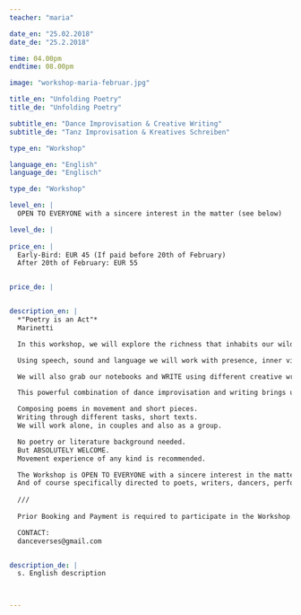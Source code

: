 ```yaml
---
teacher: "maria"

date_en: "25.02.2018"
date_de: "25.2.2018"

time: 04.00pm
endtime: 08.00pm

image: "workshop-maria-februar.jpg"

title_en: "Unfolding Poetry"
title_de: "Unfolding Poetry"

subtitle_en: "Dance Improvisation & Creative Writing"
subtitle_de: "Tanz Improvisation & Kreatives Schreiben"

type_en: "Workshop"

language_en: "English"
language_de: "Englisch"

type_de: "Workshop"

level_en: |
  OPEN TO EVERYONE with a sincere interest in the matter (see below)

level_de: |
  
price_en: |
  Early-Bird: EUR 45 (If paid before 20th of February)  
  After 20th of February: EUR 55


price_de: |


description_en: |
  *"Poetry is an Act"*  
  Marinetti  

  In this workshop, we will explore the richness that inhabits our wild minds and the deep ocean of expression of our body in motion. Working with tasks of improvisation we will enter the creative source of the poetic body; an available, connected, imaginative state that unfolds the poetics that lay in our body´s waiting to be awakened.

  Using speech, sound and language we will work with presence, inner visions, imagination, composition, and clarity. DANCING and moving through different improvisation tasks, we will let out body´s talk, also literally, while we shift in an endless current of movement and words. Letting the words interact with the movement and vice-versa. Discovering, how the body can awaken the deep wilderness of your mind and how the words resonate once they have been said, while in motion or silence.

  We will also grab our notebooks and WRITE using different creative writing techniques, entering with joy, the fascinating and suggestive field of poetry.

  This powerful combination of dance improvisation and writing brings us into new inner worlds and awakens dormant potentials and characters on us. We will slowly let them manifest.

  Composing poems in movement and short pieces.  
  Writing through different tasks, short texts.  
  We will work alone, in couples and also as a group.

  No poetry or literature background needed.  
  But ABSOLUTELY WELCOME.  
  Movement experience of any kind is recommended.  

  The Workshop is OPEN TO EVERYONE with a sincere interest in the matter. Please feel very welcome to join if you desire so.
  And of course specifically directed to poets, writers, dancers, performers, actors/actresses, theatre artists, singers, musicians, multidisciplinary artist... that wanna expand their practice and try out new approaches and practices.
  
  ///  
  
  Prior Booking and Payment is required to participate in the Workshop. Limited spots.  

  CONTACT:  
  danceverses@gmail.com  


description_de: |
  s. English description



---
```

